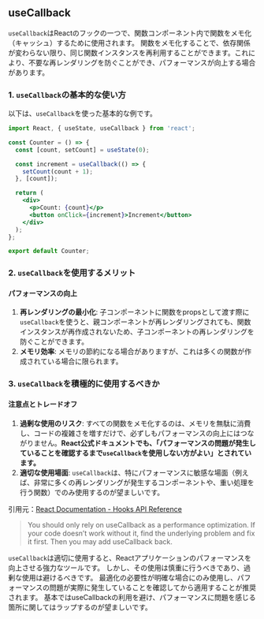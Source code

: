 ## useCallback

`useCallback`はReactのフックの一つで、関数コンポーネント内で関数をメモ化（キャッシュ）するために使用されます。
関数をメモ化することで、依存関係が変わらない限り、同じ関数インスタンスを再利用することができます。これにより、不要な再レンダリングを防ぐことができ、パフォーマンスが向上する場合があります。

### 1. `useCallback`の基本的な使い方

以下は、`useCallback`を使った基本的な例です。

```jsx
import React, { useState, useCallback } from 'react';

const Counter = () => {
  const [count, setCount] = useState(0);

  const increment = useCallback(() => {
    setCount(count + 1);
  }, [count]);

  return (
    <div>
      <p>Count: {count}</p>
      <button onClick={increment}>Increment</button>
    </div>
  );
};

export default Counter;
```

### 2. `useCallback`を使用するメリット

#### パフォーマンスの向上

1. **再レンダリングの最小化**: 子コンポーネントに関数をpropsとして渡す際に`useCallback`を使うと、親コンポーネントが再レンダリングされても、関数インスタンスが再作成されないため、子コンポーネントの再レンダリングを防ぐことができます。
2. **メモリ効率**: メモリの節約になる場合がありますが、これは多くの関数が作成されている場合に限られます。

### 3. `useCallback`を積極的に使用するべきか

#### 注意点とトレードオフ

1. **過剰な使用のリスク**: すべての関数をメモ化するのは、メモリを無駄に消費し、コードの複雑さを増すだけで、必ずしもパフォーマンスの向上にはつながりません。__React公式ドキュメントでも、「パフォーマンスの問題が発生していることを確認するまで`useCallback`を使用しない方がよい」とされています。__
2. **適切な使用場面**: `useCallback`は、特にパフォーマンスに敏感な場面（例えば、非常に多くの再レンダリングが発生するコンポーネントや、重い処理を行う関数）でのみ使用するのが望ましいです。



引用元：[React Documentation - Hooks API Reference](https://reactjs.org/docs/hooks-reference.html#usecallback)

> You should only rely on useCallback as a performance optimization. If your code doesn’t work without it, find the underlying problem and fix it first. Then you may add useCallback back.


`useCallback`は適切に使用すると、Reactアプリケーションのパフォーマンスを向上させる強力なツールです。
しかし、その使用は慎重に行うべきであり、過剰な使用は避けるべきです。
最適化の必要性が明確な場合にのみ使用し、パフォーマンスの問題が実際に発生していることを確認してから適用することが推奨されます。
基本ではuseCallbackの利用を避け、パフォーマンスに問題を感じる箇所に関してはラップするのが望ましいです。